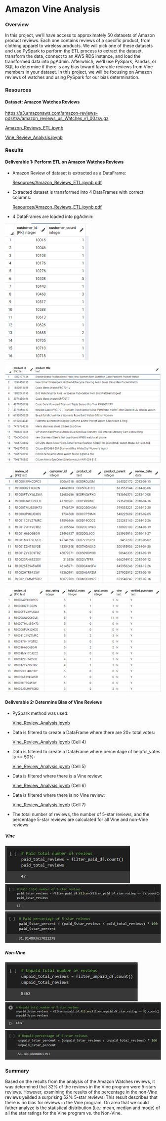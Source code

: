 # Amazon Vine Analysis

### Overview
In this project, we’ll have access to approximately 50 datasets of Amazon product reviews. Each one contains reviews of a specific product, from clothing apparel to wireless products. We will pick one of these datasets and use PySpark to perform the ETL process to extract the dataset, transform the data, connect to an AWS RDS instance, and load the transformed data into pgAdmin. Afterwhich, we'll use PySpark, Pandas, or SQL to determine if there is any bias toward favorable reviews from Vine members in your dataset. In this project, we will be focusing on Amazon reviews of watches and using PySpark for our bias determination.

### Resources
#### Dataset: Amazon Watches Reviews
https://s3.amazonaws.com/amazon-reviews-pds/tsv/amazon_reviews_us_Watches_v1_00.tsv.gz

[Amazon_Reviews_ETL.ipynb](Amazon_Reviews_ETL.ipynb)

[Vine_Review_Analysis.ipynb](Vine_Review_Analysis.ipynb)

### Results
#### Deliverable 1: Perform ETL on Amazon Watches Reviews
* Amazon Review of dataset is extracted as a DataFrame:

    [Resources/Amazon_Reviews_ETL.ipynb.pdf](Amazon_Reviews_ETL.ipynb.pdf)

* Extracted dataset is transformed into 4 DataFrames with correct columns:

    [Resources/Amazon_Reviews_ETL.ipynb.pdf](Amazon_Reviews_ETL.ipynb.pdf)

* 4 DataFrames are loaded into pgAdmin:

![Customer_Table](Resources/customers_table.png "Customer Table")

![Products_Table](Resources/products_table.png "Products Table")

![Review_ID_Table](Resources/review_id_table.png "Review Table")

![Vine_Table](Resources/vine_table.png "Vine Table")

#### Deliverable 2: Determine Bias of Vine Reviews
* PySpark method was used:

    [Vine_Review_Analysis.ipynb](Vine_Review_Analysis.ipynb)

* Data is filtered to create a DataFrame where there are 20+ total votes:

    [Vine_Review_Analysis.ipynb](Vine_Review_Analysis.ipynb) (Cell 4)    

* Data is filtered to create a DataFrame where percentage of helpful_votes is >= 50%:
    
    [Vine_Review_Analysis.ipynb](Vine_Review_Analysis.ipynb) (Cell 5)
    
* Data is filtered where there is a Vine review:

    [Vine_Review_Analysis.ipynb](Vine_Review_Analysis.ipynb) (Cell 6)
    
* Data is filtered where there is no Vine review:

    [Vine_Review_Analysis.ipynb](Vine_Review_Analysis.ipynb) (Cell 7)

* The total number of reviews, the number of 5-star reviews, and the percentage 5-star reviews are calculated for all Vine and non-Vine reviews:
##### Vine

![Vine_Total](Resources/paid_total_reviews.png "Vine Total Reviews")
![Vine_5-Star](Resources/paid_5star_reviews.png "Vine 5-Star Reviews")
![Vine_Percent](Resources/paid_5star_percent.png "Vine 5-Star Percent")

##### Non-Vine
![Non-Vine_Total](Resources/unpaid_total_reviews.png "Non-Vine Total Reviews")
![Non-Vine_5-Star](Resources/unpaid_5star_reviews.png "Non-Vine 5-Star Reviews")
![Non-Vine_Percent](Resources/unpaid_5star_percent.png "Non-Vine 5-Star Percent")

### Summary
Based on the results from the analysis of the Amazon Watches reviews, it was determined that 32% of the reviews in the Vine program were 5-stars reviews. However, examining the results of the percentage in the non-Vine reviews yeilded a surprising 52% 5-star reviews. This result describes that there is no bias for reviews in the Vine program. On area that we could futher analyze is the statistical distribution (i.e.: mean, median and mode) of all the star ratings for the Vine program vs. the Non-Vine.
